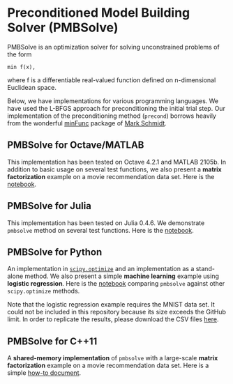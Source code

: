 # Preconditioned Model Building Solver (PMBSolve)

PMBSolve is an optimization solver for solving unconstrained problems of the form
```
min f(x),
```
where f is a differentiable real-valued function defined on n-dimensional Euclidean space.

Below, we have implementations for various programming languages. We have used the L-BFGS approach for preconditioning the initial trial step. Our implementation of the preconditioning method (```precond```) borrows heavily from the wonderful [minFunc](http://www.cs.ubc.ca/~schmidtm/Software/minFunc.html) package of [Mark Schmidt](http://www.cs.ubc.ca/~schmidtm/).


## PMBSolve for Octave/MATLAB

This implementation has been tested on Octave 4.2.1 and MATLAB 2105b. In addition to basic usage on several test functions, we also present a **matrix factorization** example on a movie recommendation data set. Here is the [notebook](octave_matlab/PMBSolve_for_Octave_MATLAB.ipynb).

## PMBSolve for Julia

This implementation has been tested on Julia 0.4.6. We demonstrate ```pmbsolve``` method on several test functions. Here is the [notebook](julia/PMBSolve_for_Julia.ipynb).

## PMBSolve for Python

An implementation in [```scipy.optimize```](https://docs.scipy.org/doc/scipy/reference/optimize.html) and an implementation as a stand-alone method. We also present a simple **machine learning** example using **logistic regression**. Here is the [notebook](python/PMBSolve_for_Python.ipynb) comparing ```pmbsolve``` against other ```scipy.optimize``` methods.

Note that the logistic regression example requires the MNIST data set. It could not be included in this repository because its size exceeds the GitHub limit. In order to replicate the results, please download the CSV files [here](https://pjreddie.com/projects/mnist-in-csv/).

## PMBSolve for C++11

A **shared-memory implementation** of ```pmbsolve``` with a large-scale **matrix factorization** example on a movie recommendation data set. Here is a simple [how-to document](cpp/openmp/PMBSolve_for_OpenMP.md).
